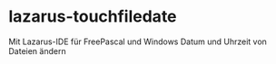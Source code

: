 # lazarus-touchfiledate
Mit Lazarus-IDE für FreePascal und Windows Datum und Uhrzeit von Dateien ändern